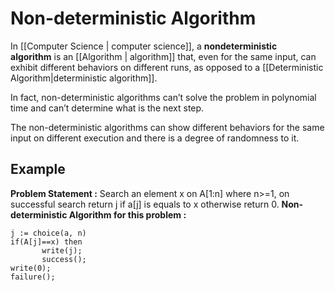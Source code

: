 # Non-deterministic Algorithm
In [[Computer Science | computer science]], a **nondeterministic algorithm** is an [[Algorithm | algorithm]] that, even for the same input, can exhibit different behaviors on different runs, as opposed to a [[Deterministic Algorithm|deterministic algorithm]]. 

In fact, non-deterministic algorithms can’t solve the problem in polynomial time and can’t determine what is the next step.

The non-deterministic algorithms can show different behaviors for the same input on different execution and there is a degree of randomness to it.

## Example
**Problem Statement :** Search an element x on A[1:n] where n>=1, on successful search return j if a[j] is equals to x otherwise return 0. **Non-deterministic Algorithm for this problem :**

```
j := choice(a, n)
if(A[j]==x) then
       write(j);
       success();
write(0);
failure();
```